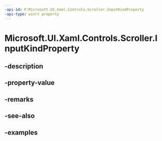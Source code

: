 ```yaml
---
-api-id: P:Microsoft.UI.Xaml.Controls.Scroller.InputKindProperty
-api-type: winrt property
---
```


<!-- Property syntax.
public DependencyProperty InputKindProperty { get; }
-->

# Microsoft.UI.Xaml.Controls.Scroller.InputKindProperty

## -description

## -property-value

## -remarks

## -see-also

## -examples

